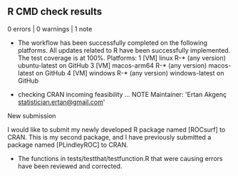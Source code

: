 ## R CMD check results

0 errors | 0 warnings | 1 note

* The workflow has been successfully completed on the following platforms. 
All updates related to R have been successfully implemented. 
The test coverage is at 100%. 
Platforms:
1 [VM] linux          R-* (any version)               ubuntu-latest on GitHub
3 [VM] macos-arm64    R-* (any version)                macos-latest on GitHub
4 [VM] windows        R-* (any version)              windows-latest on GitHub

* checking CRAN incoming feasibility ... NOTE
Maintainer: 'Ertan Akgenç <statistician.ertan@gmail.com>'

New submission

I would like to submit my newly developed R package named [ROCsurf] to CRAN. 
This is my second package, and I have previously submitted a package named 
[PLindleyROC] to CRAN.

* The functions in tests/testthat/testfunction.R that were causing errors 
have been reviewed and corrected.
